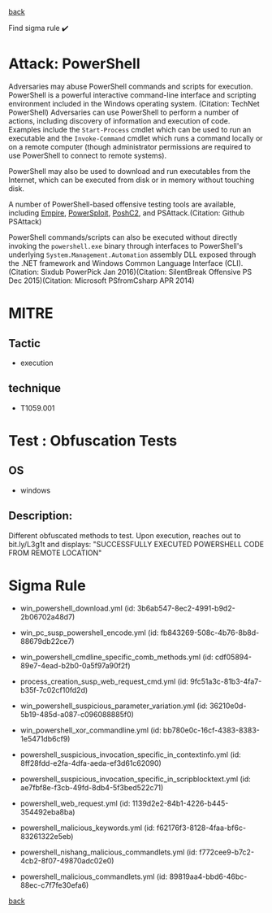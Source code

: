 
[back](../index.md)

Find sigma rule :heavy_check_mark: 

# Attack: PowerShell 

Adversaries may abuse PowerShell commands and scripts for execution. PowerShell is a powerful interactive command-line interface and scripting environment included in the Windows operating system. (Citation: TechNet PowerShell) Adversaries can use PowerShell to perform a number of actions, including discovery of information and execution of code. Examples include the <code>Start-Process</code> cmdlet which can be used to run an executable and the <code>Invoke-Command</code> cmdlet which runs a command locally or on a remote computer (though administrator permissions are required to use PowerShell to connect to remote systems).

PowerShell may also be used to download and run executables from the Internet, which can be executed from disk or in memory without touching disk.

A number of PowerShell-based offensive testing tools are available, including [Empire](https://attack.mitre.org/software/S0363),  [PowerSploit](https://attack.mitre.org/software/S0194), [PoshC2](https://attack.mitre.org/software/S0378), and PSAttack.(Citation: Github PSAttack)

PowerShell commands/scripts can also be executed without directly invoking the <code>powershell.exe</code> binary through interfaces to PowerShell's underlying <code>System.Management.Automation</code> assembly DLL exposed through the .NET framework and Windows Common Language Interface (CLI). (Citation: Sixdub PowerPick Jan 2016)(Citation: SilentBreak Offensive PS Dec 2015)(Citation: Microsoft PSfromCsharp APR 2014)

# MITRE
## Tactic
  - execution


## technique
  - T1059.001


# Test : Obfuscation Tests
## OS
  - windows


## Description:
Different obfuscated methods to test. Upon execution, reaches out to bit.ly/L3g1t and displays: "SUCCESSFULLY EXECUTED POWERSHELL CODE FROM REMOTE LOCATION"


# Sigma Rule
 - win_powershell_download.yml (id: 3b6ab547-8ec2-4991-b9d2-2b06702a48d7)

 - win_pc_susp_powershell_encode.yml (id: fb843269-508c-4b76-8b8d-88679db22ce7)

 - win_powershell_cmdline_specific_comb_methods.yml (id: cdf05894-89e7-4ead-b2b0-0a5f97a90f2f)

 - process_creation_susp_web_request_cmd.yml (id: 9fc51a3c-81b3-4fa7-b35f-7c02cf10fd2d)

 - win_powershell_suspicious_parameter_variation.yml (id: 36210e0d-5b19-485d-a087-c096088885f0)

 - win_powershell_xor_commandline.yml (id: bb780e0c-16cf-4383-8383-1e5471db6cf9)

 - powershell_suspicious_invocation_specific_in_contextinfo.yml (id: 8ff28fdd-e2fa-4dfa-aeda-ef3d61c62090)

 - powershell_suspicious_invocation_specific_in_scripblocktext.yml (id: ae7fbf8e-f3cb-49fd-8db4-5f3bed522c71)

 - powershell_web_request.yml (id: 1139d2e2-84b1-4226-b445-354492eba8ba)

 - powershell_malicious_keywords.yml (id: f62176f3-8128-4faa-bf6c-83261322e5eb)

 - powershell_nishang_malicious_commandlets.yml (id: f772cee9-b7c2-4cb2-8f07-49870adc02e0)

 - powershell_malicious_commandlets.yml (id: 89819aa4-bbd6-46bc-88ec-c7f7fe30efa6)



[back](../index.md)

